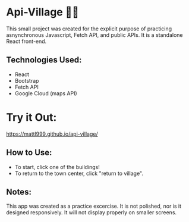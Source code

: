 # Api-Village 🧑‍🌾

This small project was created for the explicit purpose of practicing asnynchronous Javascript, Fetch API, and public APIs. It is a standalone React front-end. 

## Technologies Used:
- React
- Bootstrap 
- Fetch API
- Google Cloud (maps API)

# Try it Out:

https://mattl999.github.io/api-village/ 

## How to Use:
- To start, click one of the buildings!
- To return to the town center, click "return to village".


## Notes: 
This app was created as a practice excercise. It is not polished, nor is it designed responsively. It will not display properly on smaller screens.
